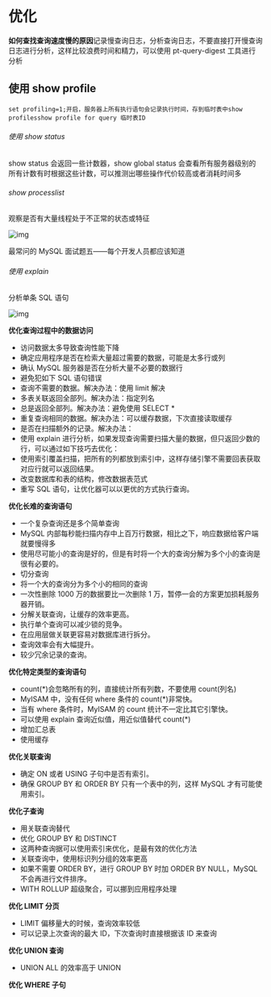 # 优化
**如何查找查询速度慢的原因**记录慢查询日志，分析查询日志，不要直接打开慢查询日志进行分析，这样比较浪费时间和精力，可以使用 pt-query-digest 工具进行分析

## 使用 show profile

```
set profiling=1;开启，服务器上所有执行语句会记录执行时间，存到临时表中show profilesshow profile for query 临时表ID
```

###### 使用 show status

show status 会返回一些计数器，show global status 会查看所有服务器级别的所有计数有时根据这些计数，可以推测出哪些操作代价较高或者消耗时间多

###### show processlist

观察是否有大量线程处于不正常的状态或特征

![img]()

最常问的 MySQL 面试题五——每个开发人员都应该知道

###### 使用 explain

分析单条 SQL 语句

![img]()

**优化查询过程中的数据访问**

- 访问数据太多导致查询性能下降
- 确定应用程序是否在检索大量超过需要的数据，可能是太多行或列
- 确认 MySQL 服务器是否在分析大量不必要的数据行
- 避免犯如下 SQL 语句错误
- 查询不需要的数据。解决办法：使用 limit 解决
- 多表关联返回全部列。解决办法：指定列名
- 总是返回全部列。解决办法：避免使用 SELECT \*
- 重复查询相同的数据。解决办法：可以缓存数据，下次直接读取缓存
- 是否在扫描额外的记录。解决办法：
- 使用 explain 进行分析，如果发现查询需要扫描大量的数据，但只返回少数的行，可以通过如下技巧去优化：
- 使用索引覆盖扫描，把所有的列都放到索引中，这样存储引擎不需要回表获取对应行就可以返回结果。
- 改变数据库和表的结构，修改数据表范式
- 重写 SQL 语句，让优化器可以以更优的方式执行查询。

**优化长难的查询语句**

- 一个复杂查询还是多个简单查询
- MySQL 内部每秒能扫描内存中上百万行数据，相比之下，响应数据给客户端就要慢得多
- 使用尽可能小的查询是好的，但是有时将一个大的查询分解为多个小的查询是很有必要的。
- 切分查询
- 将一个大的查询分为多个小的相同的查询
- 一次性删除 1000 万的数据要比一次删除 1 万，暂停一会的方案更加损耗服务器开销。
- 分解关联查询，让缓存的效率更高。
- 执行单个查询可以减少锁的竞争。
- 在应用层做关联更容易对数据库进行拆分。
- 查询效率会有大幅提升。
- 较少冗余记录的查询。

**优化特定类型的查询语句**

- count(\*)会忽略所有的列，直接统计所有列数，不要使用 count(列名)
- MyISAM 中，没有任何 where 条件的 count(\*)非常快。
- 当有 where 条件时，MyISAM 的 count 统计不一定比其它引擎快。
- 可以使用 explain 查询近似值，用近似值替代 count(\*)
- 增加汇总表
- 使用缓存

**优化关联查询**

- 确定 ON 或者 USING 子句中是否有索引。
- 确保 GROUP BY 和 ORDER BY 只有一个表中的列，这样 MySQL 才有可能使用索引。

**优化子查询**

- 用关联查询替代
- 优化 GROUP BY 和 DISTINCT
- 这两种查询据可以使用索引来优化，是最有效的优化方法
- 关联查询中，使用标识列分组的效率更高
- 如果不需要 ORDER BY，进行 GROUP BY 时加 ORDER BY NULL，MySQL 不会再进行文件排序。
- WITH ROLLUP 超级聚合，可以挪到应用程序处理

**优化 LIMIT 分页**

- LIMIT 偏移量大的时候，查询效率较低
- 可以记录上次查询的最大 ID，下次查询时直接根据该 ID 来查询

**优化 UNION 查询**

- UNION ALL 的效率高于 UNION

**优化 WHERE 子句**